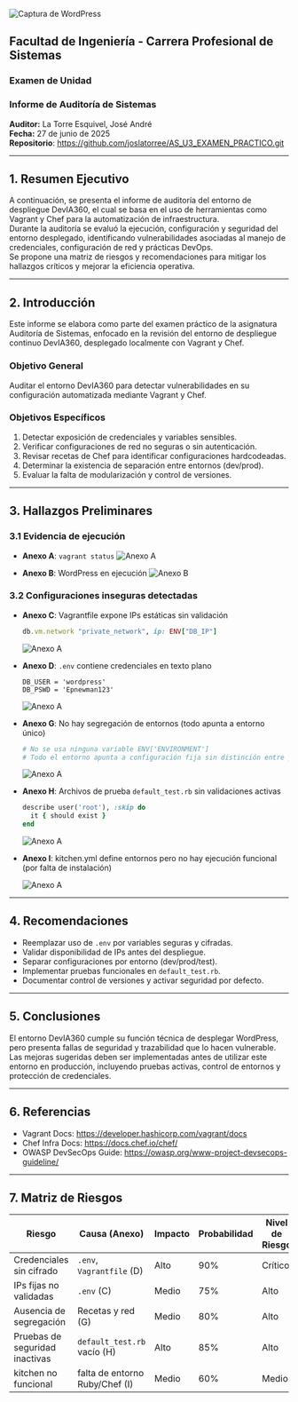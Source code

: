 
![Captura de WordPress](evidencias/logoupt.png)

## Facultad de Ingeniería - Carrera Profesional de Sistemas  
### Examen de Unidad  
### Informe de Auditoría de Sistemas  
**Auditor:** La Torre Esquivel, José André  
**Fecha:** 27 de junio de 2025  
**Repositorio**: https://github.com/joslatorree/AS_U3_EXAMEN_PRACTICO.git

---

## 1. Resumen Ejecutivo

A continuación, se presenta el informe de auditoría del entorno de despliegue DevIA360, el cual se basa en el uso de herramientas como Vagrant y Chef para la automatización de infraestructura.  
Durante la auditoría se evaluó la ejecución, configuración y seguridad del entorno desplegado, identificando vulnerabilidades asociadas al manejo de credenciales, configuración de red y prácticas DevOps.  
Se propone una matriz de riesgos y recomendaciones para mitigar los hallazgos críticos y mejorar la eficiencia operativa.

---

## 2. Introducción

Este informe se elabora como parte del examen práctico de la asignatura Auditoría de Sistemas, enfocado en la revisión del entorno de despliegue continuo DevIA360, desplegado localmente con Vagrant y Chef.

### Objetivo General
Auditar el entorno DevIA360 para detectar vulnerabilidades en su configuración automatizada mediante Vagrant y Chef.

### Objetivos Específicos
1. Detectar exposición de credenciales y variables sensibles.
2. Verificar configuraciones de red no seguras o sin autenticación.
3. Revisar recetas de Chef para identificar configuraciones hardcodeadas.
4. Determinar la existencia de separación entre entornos (dev/prod).
5. Evaluar la falta de modularización y control de versiones.

---

## 3. Hallazgos Preliminares

### 3.1 Evidencia de ejecución

- **Anexo A**: `vagrant status`
  ![Anexo A](evidencias/A.PNG)

- **Anexo B**: WordPress en ejecución
  ![Anexo B](evidencias/B.PNG)

### 3.2 Configuraciones inseguras detectadas

- **Anexo C**: Vagrantfile expone IPs estáticas sin validación
  ```ruby
  db.vm.network "private_network", ip: ENV["DB_IP"]
  ```
  ![Anexo A](evidencias/C.PNG)

- **Anexo D**: `.env` contiene credenciales en texto plano
  ```env
  DB_USER = 'wordpress'
  DB_PSWD = 'Epnewman123'
  ```
  ![Anexo A](evidencias/D.PNG)

- **Anexo G**: No hay segregación de entornos (todo apunta a entorno único)
  ```ruby
  # No se usa ninguna variable ENV['ENVIRONMENT']
  # Todo el entorno apunta a configuración fija sin distinción entre producción y desarrollo
  ```

  ![Anexo A](evidencias/G.PNG)
- **Anexo H**: Archivos de prueba `default_test.rb` sin validaciones activas
  ```ruby
  describe user('root'), :skip do
    it { should exist }
  end
  ```
  ![Anexo A](evidencias/H.PNG)

- **Anexo I**: kitchen.yml define entornos pero no hay ejecución funcional (por falta de instalación)

  ![Anexo A](evidencias/I.PNG)
---

## 4. Recomendaciones

- Reemplazar uso de `.env` por variables seguras y cifradas.
- Validar disponibilidad de IPs antes del despliegue.
- Separar configuraciones por entorno (dev/prod/test).
- Implementar pruebas funcionales en `default_test.rb`.
- Documentar control de versiones y activar seguridad por defecto.

---

## 5. Conclusiones

El entorno DevIA360 cumple su función técnica de desplegar WordPress, pero presenta fallas de seguridad y trazabilidad que lo hacen vulnerable.  
Las mejoras sugeridas deben ser implementadas antes de utilizar este entorno en producción, incluyendo pruebas activas, control de entornos y protección de credenciales.

---

## 6. Referencias

- Vagrant Docs: https://developer.hashicorp.com/vagrant/docs  
- Chef Infra Docs: https://docs.chef.io/chef/  
- OWASP DevSecOps Guide: https://owasp.org/www-project-devsecops-guideline/

---

## 7. Matriz de Riesgos

| Riesgo                        | Causa (Anexo)             | Impacto | Probabilidad | Nivel de Riesgo |
|------------------------------|---------------------------|---------|--------------|-----------------|
| Credenciales sin cifrado     | `.env`, `Vagrantfile` (D) | Alto    | 90%          | Crítico         |
| IPs fijas no validadas       | `.env` (C)                | Medio   | 75%          | Alto            |
| Ausencia de segregación      | Recetas y red (G)         | Medio   | 80%          | Alto            |
| Pruebas de seguridad inactivas | `default_test.rb` vacío (H) | Alto | 85%          | Alto            |
| kitchen no funcional         | falta de entorno Ruby/Chef (I) | Medio | 60%       | Medio           |
